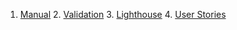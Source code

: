 1. [Manual](#manual)
    2. [Validation](#validation)
    3. [Lighthouse](#lighthouse)
    4. [User Stories](#user-stories)